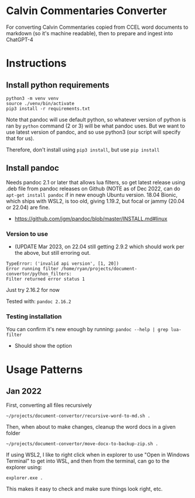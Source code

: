 # Calvin Commentaries Converter
For converting Calvin Commentaries copied from CCEL word documents to markdown (so it's machine readable), then to prepare and ingest into ChatGPT-4

# Instructions
## Install python requirements
```
python3 -m venv venv
source ./venv/bin/activate
pip3 install -r requirements.txt
```

Note that pandoc will use default python, so whatever version of python is ran by `python` command (2 or 3) will be what pandoc uses. But we want to use latest version of pandoc, and so use python3 (our script will specify that for us). 

Therefore, don't install using `pip3 install`, but use `pip install`

## Install pandoc
Needs pandoc 2.1 or later that allows lua filters, so get latest release using .deb file from pandoc releases on Github (NOTE as of Dec 2022, can do `apt-get install pandoc` if in new enough Ubuntu version. 18.04 Bionic, which ships with WSL2, is too old, giving 1.19.2, but focal or jammy (20.04 or 22.04) are fine. 

- https://github.com/jgm/pandoc/blob/master/INSTALL.md#linux

### Version to use
- (UPDATE Mar 2023, on 22.04 still getting 2.9.2 which should work per the above, but still erroring out. 

```
TypeError: ('invalid api version', [1, 20])
Error running filter /home/ryan/projects/document-convertor/python_filters:
Filter returned error status 1
```

Just try 2.16.2 for now

Tested with: `pandoc 2.16.2`

### Testing installation
You can confirm it's new enough by running: `pandoc --help | grep lua-filter`
- Should show the option


# Usage Patterns
## Jan 2022
First, converting all files recursively
```
~/projects/document-convertor/recursive-word-to-md.sh .
```

Then, when about to make changes, cleanup the word docs in a given folder
```
~/projects/document-convertor/move-docx-to-backup-zip.sh .
```

If using WSL2, I like to right click when in explorer to use "Open in Windows Terminal" to get into WSL, and then from the terminal, can go to the explorer using:
```
explorer.exe .
```

This makes it easy to check and make sure things look right, etc. 

